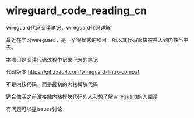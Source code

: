 # wireguard_code_reading_cn
wireguard代码阅读笔记，wireguard代码详解

最近在学习wireguard，是一个很优秀的项目，所以其代码很快被并入到内核当中去。

本项目是阅读代码过程中记录下来的笔记

代码版本 https://git.zx2c4.com/wireguard-linux-compat

不是内核代码，而是最初的内核模块代码

适合像我之前没接触内核模块代码的人和想了解wireguard的人阅读

有问题可以提issues讨论

